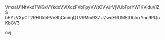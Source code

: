 VmxaU1NtVkdTWGxVYkdoVVlXczFVbFpyVWtOVVJrVjVUbFprYW1KVlduVlZS
bEYzVXpCT2RHUkhPVnBhCmVqQTVRMmR3ZUZwdFRUMEtDbloxYnc9PQoKbGV3

ovj